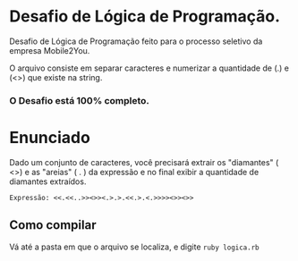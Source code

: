 # Desafio de Lógica de Programação.
Desafio de Lógica de Programação feito para o processo seletivo da empresa Mobile2You.

O arquivo consiste em separar caracteres e numerizar a quantidade de (.) e (<>) que existe na string.

### O Desafio está 100% completo.


# Enunciado
Dado um conjunto de caracteres, você precisará extrair os "diamantes" ( <>) e as "areias" ( . ) da expressão e no
final exibir a quantidade de diamantes extraídos.

`Expressão: <<.<<..>><>><.>.>.<<.>.<.>>>><>><>>`


## Como compilar
Vá até a pasta em que o arquivo se localiza, e digite `ruby logica.rb`

